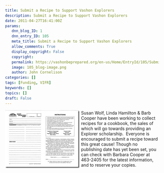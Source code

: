 ```yaml
---
title: Submit a Recipe to Support Vashon Explorers
description: Submit a Recipe to Support Vashon Explorers
date: 2011-04-27T16:41:00Z
params:
   dnn_blog_ID: 1
   dnn_entry_ID: 105
   meta_title: Submit a Recipe to Support Vashon Explorers
   allow_comments: True
   display_copyright: False
   copyright: 
   permalink: https://vashonbeprepared.org/en-us/Home/EntryId/105/Submit-a-Recipe-to-Support-Vashon-Explorers
   image: 105_blog-image.png
   author: John Cornelison
categories: []
tags: [Funding, VIFR]
keywords: []
topics: []
draft: False
---
```


<p><a href="/images/dnnBlog/1/105/Windows-Live-Writer-e5aa6e0fc07a_8392-VIFR_Recipe_Form_2.jpg"><img title="VIFR Recipe Form" border="0" alt="VIFR Recipe Form" align="left" width="244" height="189" style="background-image: none; border-bottom: 0px; border-left: 0px; margin: 0px 5px 5px 0px; padding-left: 0px; padding-right: 0px; display: inline; float: left; border-top: 0px; border-right: 0px; padding-top: 0px" src="/images/dnnBlog/1/105/Windows-Live-Writer-e5aa6e0fc07a_8392-VIFR_Recipe_Form_thumb.jpg" /></a>Susan Wolf, Linda Hamilton &amp; Barb Cooper have been working to collect recipes for a cookbook, the sales of which will go towards providing an Explorer scholarship.&#160; Everyone is encouraged to submit a recipe toward this great cause! Though no publishing date has yet been set, you can check with Barbara Cooper at 463-2405 for the latest information, and to reserve your copies.</p>
